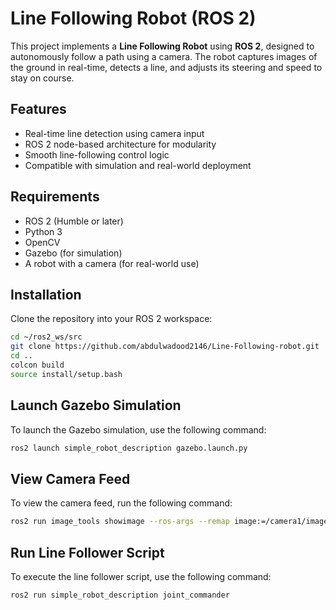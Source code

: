 # Line Following Robot (ROS 2)

This project implements a **Line Following Robot** using **ROS 2**, designed to autonomously follow a path using a camera.
The robot captures images of the ground in real-time, detects a line, and adjusts its steering and speed to stay on course.

## Features

- Real-time line detection using camera input
- ROS 2 node-based architecture for modularity
- Smooth line-following control logic
- Compatible with simulation and real-world deployment

## Requirements

- ROS 2 (Humble or later)
- Python 3
- OpenCV
- Gazebo (for simulation)
- A robot with a camera (for real-world use)

## Installation

Clone the repository into your ROS 2 workspace:

```bash
cd ~/ros2_ws/src
git clone https://github.com/abdulwadood2146/Line-Following-robot.git
cd ..
colcon build
source install/setup.bash
```

## Launch Gazebo Simulation

To launch the Gazebo simulation, use the following command:

```bash
ros2 launch simple_robot_description gazebo.launch.py
```
## View Camera Feed

To view the camera feed, run the following command:

```bash
ros2 run image_tools showimage --ros-args --remap image:=/camera1/image_raw
```
## Run Line Follower Script

To execute the line follower script, use the following command:

```bash
ros2 run simple_robot_description joint_commander
```
